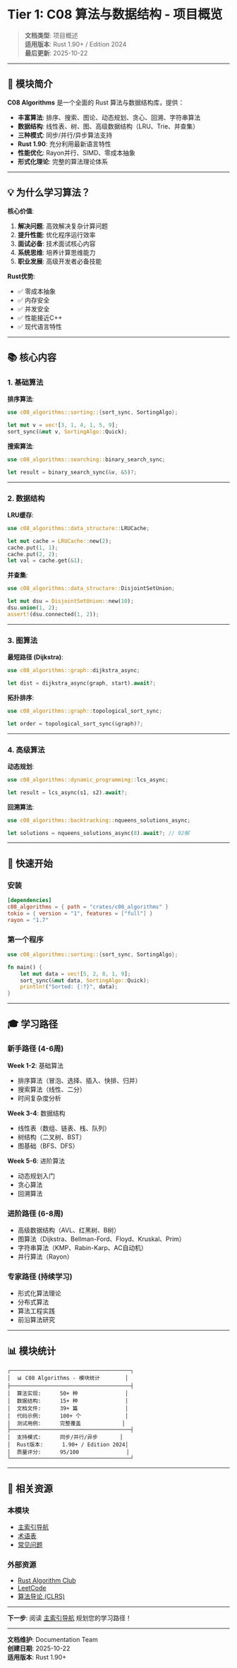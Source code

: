 # Tier 1: C08 算法与数据结构 - 项目概览

> **文档类型**: 项目概述  
> **适用版本**: Rust 1.90+ / Edition 2024  
> **最后更新**: 2025-10-22

---

## 🎯 模块简介

**C08 Algorithms** 是一个全面的 Rust 算法与数据结构库，提供：

- **丰富算法**: 排序、搜索、图论、动态规划、贪心、回溯、字符串算法
- **数据结构**: 线性表、树、图、高级数据结构（LRU、Trie、并查集）
- **三种模式**: 同步/并行/异步算法支持
- **Rust 1.90**: 充分利用最新语言特性
- **性能优化**: Rayon并行、SIMD、零成本抽象
- **形式化理论**: 完整的算法理论体系

---

## 💡 为什么学习算法？

**核心价值**:

1. **解决问题**: 高效解决复杂计算问题
2. **提升性能**: 优化程序运行效率
3. **面试必备**: 技术面试核心内容
4. **系统思维**: 培养计算思维能力
5. **职业发展**: 高级开发者必备技能

**Rust优势**:

- ✅ 零成本抽象
- ✅ 内存安全
- ✅ 并发安全
- ✅ 性能接近C++
- ✅ 现代语言特性

---

## 📚 核心内容

### 1. 基础算法

**排序算法**:

```rust
use c08_algorithms::sorting::{sort_sync, SortingAlgo};

let mut v = vec![3, 1, 4, 1, 5, 9];
sort_sync(&mut v, SortingAlgo::Quick);
```

**搜索算法**:

```rust
use c08_algorithms::searching::binary_search_sync;

let result = binary_search_sync(&v, &5)?;
```

---

### 2. 数据结构

**LRU缓存**:

```rust
use c08_algorithms::data_structure::LRUCache;

let mut cache = LRUCache::new(2);
cache.put(1, 1);
cache.put(2, 2);
let val = cache.get(&1);
```

**并查集**:

```rust
use c08_algorithms::data_structure::DisjointSetUnion;

let mut dsu = DisjointSetUnion::new(10);
dsu.union(1, 2);
assert!(dsu.connected(1, 2));
```

---

### 3. 图算法

**最短路径 (Dijkstra)**:

```rust
use c08_algorithms::graph::dijkstra_async;

let dist = dijkstra_async(graph, start).await?;
```

**拓扑排序**:

```rust
use c08_algorithms::graph::topological_sort_sync;

let order = topological_sort_sync(&graph)?;
```

---

### 4. 高级算法

**动态规划**:

```rust
use c08_algorithms::dynamic_programming::lcs_async;

let result = lcs_async(s1, s2).await?;
```

**回溯算法**:

```rust
use c08_algorithms::backtracking::nqueens_solutions_async;

let solutions = nqueens_solutions_async(8).await?; // 92解
```

---

## 🚀 快速开始

### 安装

```toml
[dependencies]
c08_algorithms = { path = "crates/c08_algorithms" }
tokio = { version = "1", features = ["full"] }
rayon = "1.7"
```

### 第一个程序

```rust
use c08_algorithms::sorting::{sort_sync, SortingAlgo};

fn main() {
    let mut data = vec![5, 2, 8, 1, 9];
    sort_sync(&mut data, SortingAlgo::Quick);
    println!("Sorted: {:?}", data);
}
```

---

## 🎓 学习路径

### 新手路径 (4-6周)

**Week 1-2**: 基础算法

- 排序算法（冒泡、选择、插入、快排、归并）
- 搜索算法（线性、二分）
- 时间复杂度分析

**Week 3-4**: 数据结构

- 线性表（数组、链表、栈、队列）
- 树结构（二叉树、BST）
- 图基础（BFS、DFS）

**Week 5-6**: 进阶算法

- 动态规划入门
- 贪心算法
- 回溯算法

### 进阶路径 (6-8周)

- 高级数据结构（AVL、红黑树、B树）
- 图算法（Dijkstra、Bellman-Ford、Floyd、Kruskal、Prim）
- 字符串算法（KMP、Rabin-Karp、AC自动机）
- 并行算法（Rayon）

### 专家路径 (持续学习)

- 形式化算法理论
- 分布式算法
- 算法工程实践
- 前沿算法研究

---

## 📊 模块统计

```text
┌──────────────────────────────────────┐
│  📊 C08 Algorithms - 模块统计        │
├──────────────────────────────────────┤
│  算法实现:      50+ 种               │
│  数据结构:      15+ 种               │
│  文档文件:      39+ 篇               │
│  代码示例:      100+ 个              │
│  测试用例:      完整覆盖             │
├──────────────────────────────────────┤
│  支持模式:      同步/并行/异步       │
│  Rust版本:      1.90+ / Edition 2024│
│  质量评分:      95/100               │
└──────────────────────────────────────┘
```

---

## 🔗 相关资源

### 本模块

- [主索引导航](./02_主索引导航.md)
- [术语表](./03_术语表.md)
- [常见问题](./04_常见问题.md)

### 外部资源

- [Rust Algorithm Club](https://github.com/TheAlgorithms/Rust)
- [LeetCode](https://leetcode.com/)
- [算法导论 (CLRS)](https://mitpress.mit.edu/books/introduction-algorithms)

---

**下一步**: 阅读 [主索引导航](./02_主索引导航.md) 规划您的学习路径！

---

**文档维护**: Documentation Team  
**创建日期**: 2025-10-22  
**适用版本**: Rust 1.90+
